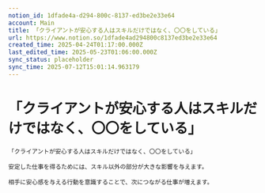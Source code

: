 ```yaml
---
notion_id: 1dfade4a-d294-800c-8137-ed3be2e33e64
account: Main
title: 「クライアントが安心する人はスキルだけではなく、〇〇をしている」
url: https://www.notion.so/1dfade4ad294800c8137ed3be2e33e64
created_time: 2025-04-24T01:17:00.000Z
last_edited_time: 2025-05-23T01:06:00.000Z
sync_status: placeholder
sync_time: 2025-07-12T15:01:14.963179
---
```

# 「クライアントが安心する人はスキルだけではなく、〇〇をしている」

```plain text
「クライアントが安心する人はスキルだけではなく、〇〇をしている」

安定した仕事を得るためには、スキル以外の部分が大きな影響を与えます。

相手に安心感を与える行動を意識することで、次につながる仕事が増えます。
```